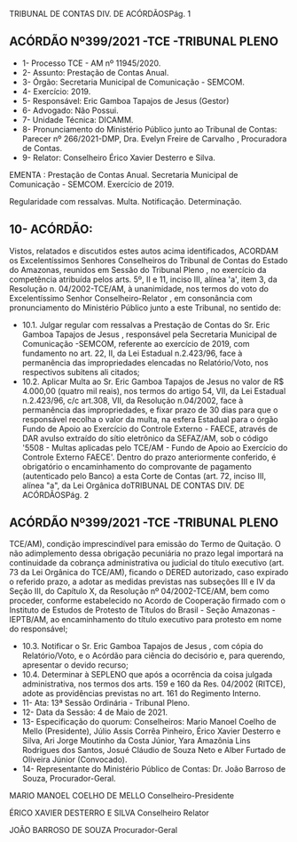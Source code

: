 TRIBUNAL DE CONTAS DIV. DE ACÓRDÃOSPág. 1

## ACÓRDÃO Nº399/2021 -TCE -TRIBUNAL PLENO

- 1- Processo TCE - AM nº 11945/2020.
- 2- Assunto: Prestação de Contas Anual.
- 3- Órgão: Secretaria Municipal de Comunicação - SEMCOM.
- 4- Exercício: 2019.
- 5- Responsável: Eric Gamboa Tapajos de Jesus (Gestor)
- 6- Advogado: Não Possui.
- 7- Unidade Técnica: DICAMM.
- 8- Pronunciamento  do  Ministério  Público  junto  ao  Tribunal  de  Contas: Parecer  nº 266/2021-DMP, Dra. Evelyn Freire de Carvalho , Procuradora de Contas.
- 9- Relator: Conselheiro Érico Xavier Desterro e Silva.

EMENTA :  Prestação  de  Contas  Anual.  Secretaria Municipal de Comunicação - SEMCOM. Exercício de 2019.

Regularidade com  ressalvas. Multa. Notificação. Determinação.

## 10-  ACÓRDÃO:

Vistos, relatados e discutidos estes autos acima identificados, ACORDAM os Excelentíssimos Senhores Conselheiros do Tribunal de Contas do Estado do Amazonas, reunidos em Sessão do Tribunal Pleno , no exercício da competência atribuída pelos arts. 5º, II e 11, inciso III, alínea 'a', item 3, da Resolução n. 04/2002-TCE/AM, à unanimidade, nos termos do voto do Excelentíssimo Senhor Conselheiro-Relator , em consonância com pronunciamento do Ministério Público junto a este Tribunal, no sentido de:

- 10.1. Julgar regular com ressalvas a Prestação de Contas do Sr. Eric Gamboa Tapajos de Jesus , responsável pela Secretaria Municipal de Comunicação -SEMCOM, referente ao exercício de 2019, com fundamento no art. 22, II, da Lei Estadual n.2.423/96, face à permanência das impropriedades elencadas no Relatório/Voto, nos respectivos subitens ali citados;
- 10.2. Aplicar  Multa ao Sr.  Eric  Gamboa  Tapajos de  Jesus no  valor  de R$ 4.000,00 (quatro mil reais), nos termos do artigo 54, VII, da Lei Estadual n.2.423/96, c/c art.308, VII, da Resolução n.04/2002, face à permanência das  impropriedades, e fixar  prazo  de  30  dias para  que  o  responsável recolha o valor da multa, na esfera Estadual para o órgão Fundo de Apoio ao Exercício do Controle Externo - FAECE, através de DAR avulso extraído do sítio eletrônico da SEFAZ/AM, sob o código '5508 - Multas aplicadas pelo  TCE/AM  -  Fundo  de  Apoio  ao  Exercício  do  Controle  Externo  FAECE'.  Dentro  do  prazo  anteriormente conferido, é obrigatório o encaminhamento do comprovante de pagamento (autenticado pelo Banco) a esta Corte de Contas (art. 72, inciso III, alínea "a", da Lei Orgânica doTRIBUNAL DE CONTAS DIV. DE ACÓRDÃOSPág. 2

## ACÓRDÃO Nº399/2021 -TCE -TRIBUNAL PLENO

TCE/AM), condição imprescindível para emissão do Termo de Quitação. O não adimplemento dessa obrigação pecuniária no prazo legal importará na continuidade da cobrança administrativa ou judicial do título executivo (art. 73  da  Lei  Orgânica  do  TCE/AM),  ficando  o  DERED  autorizado,  caso expirado o referido prazo, a adotar as medidas previstas nas subseções III e IV da Seção III, do Capítulo X, da Resolução nº 04/2002-TCE/AM, bem como proceder, conforme estabelecido no Acordo de Cooperação firmado com  o  Instituto  de  Estudos  de  Protesto  de  Títulos  do  Brasil  -  Seção Amazonas  -  IEPTB/AM,  ao  encaminhamento  do  título  executivo  para protesto em nome do responsável;

- 10.3. Notificar o Sr. Eric Gamboa  Tapajos  de  Jesus , com  cópia  do Relatório/Voto, e o Acórdão para ciência do decisório e, para querendo, apresentar o devido recurso;
- 10.4. Determinar à SEPLENO  que  após  a  ocorrência  da  coisa  julgada administrativa, nos termos dos arts. 159 e 160 da Res. 04/2002 (RITCE), adote as providências previstas no art. 161 do Regimento Interno.
- 11-  Ata: 13ª Sessão Ordinária - Tribunal Pleno.
- 12-  Data da Sessão: 4 de Maio de 2021.
- 13-  Especificação do quorum: Conselheiros: Mario Manoel Coelho de Mello (Presidente), Júlio Assis Corrêa Pinheiro, Érico Xavier Desterro e Silva, Ari Jorge Moutinho da Costa Júnior, Yara Amazônia Lins Rodrigues dos Santos, Josué Cláudio de Souza Neto e Alber Furtado de Oliveira Júnior (Convocado).
- 14-  Representante  do  Ministério  Público  de  Contas: Dr. João  Barroso  de  Souza, Procurador-Geral.

MARIO MANOEL COELHO DE MELLO Conselheiro-Presidente

ÉRICO XAVIER DESTERRO E SILVA Conselheiro Relator

JOÃO BARROSO DE SOUZA Procurador-Geral